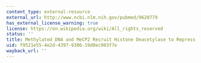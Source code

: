 ```yaml
---
content_type: external-resource
external_url: http://www.ncbi.nlm.nih.gov/pubmed/9620779
has_external_license_warning: true
license: https://en.wikipedia.org/wiki/All_rights_reserved
status: ''
title: Methylated DNA and MeCP2 Recruit Histone Deacetylase to Repress Transcription
uid: f9521e55-4e2d-4397-9306-19d8ec903f7e
wayback_url: ''
---
```

